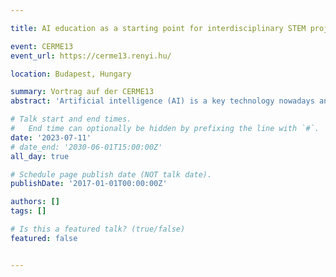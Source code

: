 ```yaml
---

title: AI education as a starting point for interdisciplinary STEM projects 

event: CERME13
event_url: https://cerme13.renyi.hu/

location: Budapest, Hungary

summary: Vortrag auf der CERME13 
abstract: 'Artificial intelligence (AI) is a key technology nowadays and of enormous relevance for our society. A central characteristic of applications and methods from the field of AI is that they are highly interdisciplinary. Both mathematics, computer science, and other STEM as well as non-STEM disciplines are crucial depending on the application at hand. In addition, ethical considerations play an important role. Thus, together with the increasing demand to bring AI education into schools, comes the opportunity to design and implement interdisciplinary projects. In this paper, a developed digital learning module on the problem of human activity recognition on smartphones is used to show how interdisciplinary AI projects can be designed. We use a context-integration approach that focuses on mathematics embedded in mathematical modeling activities, while incorporating knowledge from computer science and physics.'

# Talk start and end times.
#   End time can optionally be hidden by prefixing the line with `#`.
date: '2023-07-11'
# date_end: '2030-06-01T15:00:00Z'
all_day: true

# Schedule page publish date (NOT talk date).
publishDate: '2017-01-01T00:00:00Z'

authors: []
tags: []

# Is this a featured talk? (true/false)
featured: false


---
```

